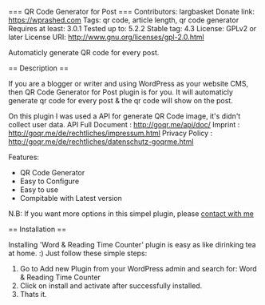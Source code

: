 === QR Code Generator for Post ===
Contributors: largbasket
Donate link: https://wprashed.com
Tags: qr code, article length, qr code generator
Requires at least: 3.0.1
Tested up to: 5.2.2
Stable tag: 4.3
License: GPLv2 or later
License URI: http://www.gnu.org/licenses/gpl-2.0.html

Automaticly generate QR code for every post.

== Description ==

If you are a blogger or writer and using WordPress as your website CMS, then QR Code Generator for Post plugin is for you. It will automaticly generate qr code for every post & the qr code will show on the post.

On this plugin I was used a API for generate QR Code image, it's didn't collect user data. 
API Full Document : http://goqr.me/api/doc/
Imprint : http://goqr.me/de/rechtliches/impressum.html
Privacy Policy : http://goqr.me/de/rechtliches/datenschutz-goqrme.html

Features:

*   QR Code Generator
*   Easy to Configure
*   Easy to use
*   Compitable with Latest version

N.B: If you want more options in this simpel plugin, please [contact with me](https://wprashed.com "Rashed - WordPress Developer")

== Installation ==

Installing 'Word & Reading Time Counter' plugin is easy as like dirinking tea at home. :) Just follow these simple steps:

1. Go to Add new Plugin from your WordPress admin and search for: Word & Reading Time Counter
1. Click on install and activate after successfully installed.
1. Thats it.
